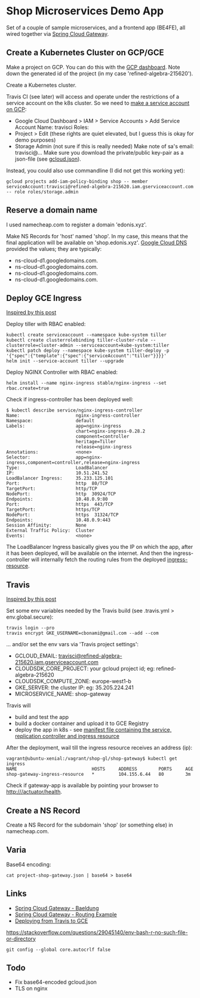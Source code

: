 # Shop Microservices Demo App

Set of a couple of sample microservices, and a frontend app (BE4FE), all wired together via [Spring Cloud Gateway](https://cloud.spring.io/spring-cloud-gateway/).

## Create a Kubernetes Cluster on GCP/GCE

Make a project on GCP. You can do this with the [GCP dashboard](https://console.cloud.google.com/home/dashboard).
Note down the generated id of the project (in my case 'refined-algebra-215620').

Create a Kubernetes cluster.

Travis CI (see later) will access and operate under the restrictions of a service account on the k8s cluster.
So we need to [make a service account on GCP](https://developers.google.com/identity/protocols/OAuth2ServiceAccount#creatinganaccount): 
* Google Cloud Dashboard > IAM > Service Accounts > Add
Service Account Name: travisci
Roles:
* Project > Edit (these rights are quiet elevated, but I guess this is okay for demo purposes)
* Storage Admin (not sure if this is really needed)
Make note of sa's email: travisci@...
Make sure you download the private/public key-pair as a json-file (see [gcloud.json](../shop-gateway/gcloud.json)).

Instead, you could also use commandline (I did not get this working yet):

```
gcloud projects add-iam-policy-binding shop -- member serviceAccount:travisci@refined-algebra-215620.iam.gserviceaccount.com -- role roles/storage.admin
```

## Reserve a domain name

I used namecheap.com to register a domain 'edonis.xyz'.

Make NS Records for 'host' named 'shop'. In my case, this means that the final application will be available on 'shop.edonis.xyz'.
[Google Cloud DNS](https://console.cloud.google.com/net-services/dns/zones) provided the values; they are typically:

* ns-cloud-d1.googledomains.com.
* ns-cloud-d1.googledomains.com.
* ns-cloud-d1.googledomains.com.
* ns-cloud-d1.googledomains.com.

## Deploy GCE Ingress

[Inspired by this post](https://cloud.google.com/community/tutorials/nginx-ingress-gke)

Deploy tiller with RBAC enabled:

```
kubectl create serviceaccount --namespace kube-system tiller
kubectl create clusterrolebinding tiller-cluster-rule --clusterrole=cluster-admin --serviceaccount=kube-system:tiller
kubectl patch deploy --namespace kube-system tiller-deploy -p '{"spec":{"template":{"spec":{"serviceAccount":"tiller"}}}}'  
helm init --service-account tiller --upgrade
```

Deploy NGINX Controller with RBAC enabled:

```
helm install --name nginx-ingress stable/nginx-ingress --set rbac.create=true
```

Check if ingress-controller has been deployed well:
 
```
$ kubectl describe service/nginx-ingress-controller
Name:                     nginx-ingress-controller
Namespace:                default
Labels:                   app=nginx-ingress
                          chart=nginx-ingress-0.28.2
                          component=controller
                          heritage=Tiller
                          release=nginx-ingress
Annotations:              <none>
Selector:                 app=nginx-ingress,component=controller,release=nginx-ingress
Type:                     LoadBalancer
IP:                       10.51.241.52
LoadBalancer Ingress:     35.233.125.101
Port:                     http  80/TCP
TargetPort:               http/TCP
NodePort:                 http  30924/TCP
Endpoints:                10.48.0.9:80
Port:                     https  443/TCP
TargetPort:               https/TCP
NodePort:                 https  31324/TCP
Endpoints:                10.48.0.9:443
Session Affinity:         None
External Traffic Policy:  Cluster
Events:                   <none>
```

The LoadBalancer Ingress basically gives you the IP on which the app, after it has been deployed, will be available on the internet. 
And then the ingress-controller will internally fetch the routing rules from the deployed [ingress-resource](../shop-gateway/k8s/shop-gateway.yml).

## Travis

[Inspired by this post](http://thylong.com/ci/2016/deploying-from-travis-to-gce/)

Set some env variables needed by the Travis build (see .travis.yml > env.global.secure):

```
travis login --pro
travis encrypt GKE_USERNAME=cbonami@gmail.com --add --com
```

... and/or set the env vars via 'Travis project settings': 

* GCLOUD_EMAIL: travisci@refined-algebra-215620.iam.gserviceaccount.com
* CLOUDSDK_CORE_PROJECT: your gcloud project id; eg: refined-algebra-215620
* CLOUDSDK_COMPUTE_ZONE: europe-west1-b	
* GKE_SERVER: the cluster IP: eg: 35.205.224.241
* MICROSERVICE_NAME: shop-gateway

Travis will
* build and test the app
* build a docker container and upload it to GCE Registry
* deploy the app in k8s - see [manifest file containing the service, replication controller and ingress resource](../shop-gateway/k8s/shop-gateway.yml)
 
After the deployment, wail till the ingress resource receives an address (ip):

```
vagrant@ubuntu-xenial:/vagrant/shop-gl/shop-gateway$ kubectl get ingress
NAME                            HOSTS     ADDRESS        PORTS     AGE
shop-gateway-ingress-resource   *         104.155.6.44   80        3m
```

Check if gateway-app is available by pointing your browser to [http://<loadbalancer-ip>/actuator/health](http://35.233.125.101/actuator/health).

## Create a NS Record

Create a NS Record for the subdomain 'shop' (or something else) in namecheap.com.

## Varia

Base64 encoding:
```
cat project-shop-gateway.json | base64 > base64
```

## Links

* [Spring Cloud Gateway - Baeldung](https://www.baeldung.com/spring-cloud-gateway)
* [Spring Cloud Gateway - Routing Example](https://stackoverflow.com/questions/48865174/spring-cloud-gateway-proxy-forward-the-entire-sub-part-of-url)
* [Deploying from Travis to GCE](http://thylong.com/ci/2016/deploying-from-travis-to-gce/)

https://stackoverflow.com/questions/29045140/env-bash-r-no-such-file-or-directory
```
git config --global core.autocrlf false
```

## Todo

* Fix base64-encoded gcloud.json
* TLS on nginx